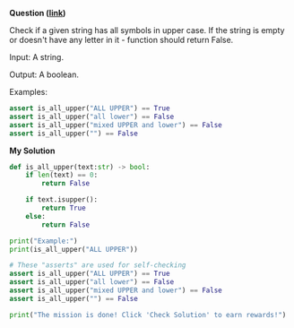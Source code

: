 **Question ([link](https://py.checkio.org/en/mission/all-upper-ii/))**

Check if a given string has all symbols in upper case. If the string is empty or doesn't have any letter in it - function should return False.

Input: A string.

Output: A boolean.

Examples:

```python 
assert is_all_upper("ALL UPPER") == True
assert is_all_upper("all lower") == False
assert is_all_upper("mixed UPPER and lower") == False
assert is_all_upper("") == False
```

**My Solution**

```python
def is_all_upper(text:str) -> bool:
    if len(text) == 0:
        return False

    if text.isupper():
        return True
    else:
        return False

print("Example:")
print(is_all_upper("ALL UPPER"))

# These "asserts" are used for self-checking
assert is_all_upper("ALL UPPER") == True
assert is_all_upper("all lower") == False
assert is_all_upper("mixed UPPER and lower") == False
assert is_all_upper("") == False

print("The mission is done! Click 'Check Solution' to earn rewards!")
